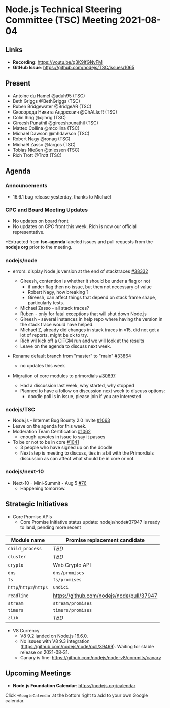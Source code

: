 # Node.js Technical Steering Committee (TSC) Meeting 2021-08-04

## Links

* **Recording**:  <https://youtu.be/q3K9IfGNvFM>
* **GitHub Issue**: <https://github.com/nodejs/TSC/issues/1065>

## Present

* Antoine du Hamel @aduh95 (TSC)
* Beth Griggs @BethGriggs (TSC)
* Ruben Bridgewater @BridgeAR (TSC)
* Сковорода Никита Андреевич @ChALkeR (TSC)
* Colin Ihrig @cjihrig (TSC)
* Gireesh Punathil @gireeshpunathil (TSC)
* Matteo Collina @mcollina (TSC)
* Michael Dawson @mhdawson (TSC)
* Robert Nagy @ronag (TSC)
* Michaël Zasso @targos (TSC)
* Tobias Nießen @tniessen (TSC)
* Rich Trott @Trott (TSC)

## Agenda

### Announcements

* 16.6.1 bug release yesterday, thanks to Michaël

### CPC and Board Meeting Updates

* No updates on board front
* No updates on CPC front this week. Rich is now our official representative.

\*Extracted from **tsc-agenda** labeled issues and pull requests from the **nodejs org** prior to the meeting.

### nodejs/node

* errors: display Node.js version at the end of stacktraces [#38332](https://github.com/nodejs/node/pull/38332)
  * Gireesh, contention is whether it should be under a flag or not
    * if under flag then no issue, but then not necessary of value
    * Robert Nagy, how breaking ?
    * Gireesh, can affect things that depend on stack frame shape, particularly tests.
  * Michael Zasso - all stack traces?
  * Ruben - only for fatal exceptions that will shut down Node.js
  * Gireesh - several instances in help repo where having the version in the stack
    trace would have helped.
  * Michael Z, already did changes in stack traces in v15, did not get a lot of
    reports, might be ok to try.
  * Rich wil kick off a CITGM run and we will look at the results
  * Leave on the agenda to discuss next week.

* Rename default branch from "master" to "main" [#33864](https://github.com/nodejs/node/issues/33864)
  * no updates this week

* Migration of core modules to primordials [#30697](https://github.com/nodejs/node/issues/30697)
  * Had a discussion last week, why started, why stopped
  * Planned to have a follow on discussion next week to discuss options:
    * doodle poll is in issue, please join if you are interested

### nodejs/TSC

* Node.js - Internet Bug Bounty 2.0 Invite [#1063](https://github.com/nodejs/TSC/issues/1063)
* Leave on the agenda for this week.
* Moderation Team Certification [#1062](https://github.com/nodejs/TSC/issues/1062)
  * enough upvotes in issue to say it passes
* To be or not to be in core [#1041](https://github.com/nodejs/TSC/issues/1041)
  * 3 people who have signed up on the doodle
  * Next step is meeting to discuss, ties in a bit with the Primordials discussion as can
    affect what should be in core or not.

### nodejs/next-10

* Next-10 - Mini-Summit - Aug 5 [#76](https://github.com/nodejs/next-10/issues/76)
  * Happening tomorrow.

## Strategic Initiatives

* Core Promise APIs
  * Core Promise Initiative status update: nodejs/node#37947 is ready to land, pending more recent

| Module name            | Promise replacement candidate               |
| ---------------------- | ------------------------------------------- |
| `child_process`        | _TBD_                                       |
| `cluster`              | _TBD_                                       |
| `crypto`               | Web Crypto API                              |
| `dns`                  | `dns/promises`                              |
| `fs`                   | `fs/promises`                               |
| `http`/`http2`/`https` | `undici`                                    |
| `readline`             | <https://github.com/nodejs/node/pull/37947> |
| `stream`               | `stream/promises`                           |
| `timers`               | `timers/promises`                           |
| `zlib`                 | _TBD_                                       |

* V8 Currency
  * V8 9.2 landed on Node.js 16.6.0.
  * No issues with V8 9.3 integration (<https://github.com/nodejs/node/pull/39469>). Waiting for stable
    release on 2021-08-31.
  * Canary is fine: <https://github.com/nodejs/node-v8/commits/canary>

## Upcoming Meetings

* **Node.js Foundation Calendar**: <https://nodejs.org/calendar>

Click `+GoogleCalendar` at the bottom right to add to your own Google calendar.
